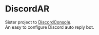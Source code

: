 # DiscordAR
Sister project to [DiscordConsole](https://github.com/legolord208/DiscordConsole).  
An easy to configure Discord auto reply bot.

